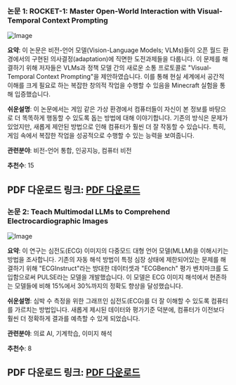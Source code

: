 ### 논문 1: ROCKET-1: Master Open-World Interaction with Visual-Temporal Context Prompting

![Image](\/avatars\/afaa47a0a15f3216ffee5e90a602cbf9.svg)

**요약**:
이 논문은 비전-언어 모델(Vision-Language Models; VLMs)들이 오픈 월드 환경에서의 구현된 의사결정(adaptation)에 직면한 도전과제들을 다룹니다. 이 문제를 해결하기 위해 저자들은 VLMs과 정책 모델 간의 새로운 소통 프로토콜로 "Visual-Temporal Context Prompting"을 제안하였습니다. 이를 통해 현실 세계에서 공간적 이해를 크게 필요로 하는 복잡한 창의적 작업을 수행할 수 있음을 Minecraft 실험을 통해 입증했습니다.

**쉬운설명**:
이 논문에서는 게임 같은 가상 환경에서 컴퓨터들이 자신이 본 정보를 바탕으로 더 똑똑하게 행동할 수 있도록 돕는 방법에 대해 이야기합니다. 기존의 방식은 문제가 있었지만, 새롭게 제안된 방법으로 인해 컴퓨터가 훨씬 더 잘 작동할 수 있습니다. 특히, 게임 속에서 복잡한 작업을 성공적으로 수행할 수 있는 능력을 보여줍니다.

**관련분야**:
비전-언어 통합, 인공지능, 컴퓨터 비전

**추천수**:
15

**PDF 다운로드 링크**: [PDF 다운로드](https:\/\/arxiv.org\/pdf\/2410.17856)
---

### 논문 2: Teach Multimodal LLMs to Comprehend Electrocardiographic Images

![Image](https:\/\/cdn-thumbnails.huggingface.co\/social-thumbnails\/papers\/2410.19008.png)

**요약**:
이 연구는 심전도(ECG) 이미지의 다중모드 대형 언어 모델(MLLM)을 이해시키는 방법을 조사합니다. 기존의 자동 해석 방법이 특정 심장 상태에 제한되어있는 문제를 해결하기 위해 "ECGInstruct"라는 방대한 데이터셋과 "ECGBench" 평가 벤치마크를 도입함으로써 PULSE라는 모델을 개발했습니다. 이 모델은 ECG 이미지 해석에서 현존하는 모델들에 비해 15%에서 30%까지의 정확도 향상을 달성했습니다.

**쉬운설명**:
심박 수 측정을 위한 그래프인 심전도(ECG)를 더 잘 이해할 수 있도록 컴퓨터를 가르치는 방법입니다. 새롭게 제시된 데이터와 평가기준 덕분에, 컴퓨터가 이전보다 훨씬 더 정확하게 결과를 예측할 수 있게 되었습니다.

**관련분야**:
의료 AI, 기계학습, 이미지 해석

**추천수**:
8

**PDF 다운로드 링크**: [PDF 다운로드](https:\/\/arxiv.org\/pdf\/2410.19008)
---